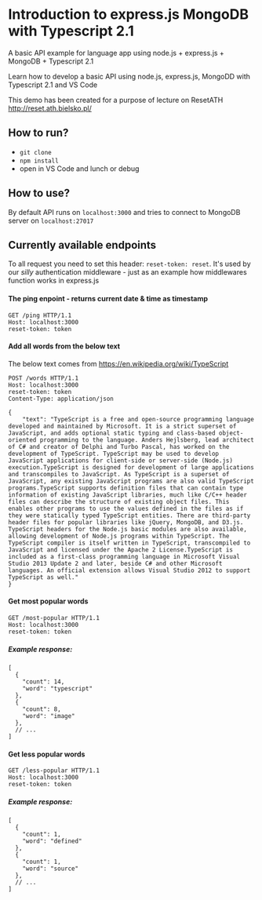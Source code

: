 # Introduction to express.js MongoDB with Typescript 2.1
A basic API example for language app using node.js + express.js + MongoDB + Typescript 2.1

Learn how to develop a basic API using node.js, express.js, MongoDD with Typescript 2.1 and VS Code

This demo has been created for a purpose of lecture on ResetATH http://reset.ath.bielsko.pl/

## How to run? 
* `git clone`
* `npm install`
* open in VS Code and lunch or debug 

## How to use? 

By default API runs on `localhost:3000` and tries to connect to MongoDB server on `localhost:27017`

## Currently available endpoints

To all request you need to set this header: `reset-token: reset`. It's used by our *silly* authentication middleware - just as an example how middlewares function works in express.js

#### The ping enpoint - returns current date & time as timestamp
```
GET /ping HTTP/1.1
Host: localhost:3000
reset-token: token
```
#### Add all words from the below text
The below text comes from https://en.wikipedia.org/wiki/TypeScript

```
POST /words HTTP/1.1
Host: localhost:3000
reset-token: token
Content-Type: application/json

{
    "text": "TypeScript is a free and open-source programming language developed and maintained by Microsoft. It is a strict superset of JavaScript, and adds optional static typing and class-based object-oriented programming to the language. Anders Hejlsberg, lead architect of C# and creator of Delphi and Turbo Pascal, has worked on the development of TypeScript. TypeScript may be used to develop JavaScript applications for client-side or server-side (Node.js) execution.TypeScript is designed for development of large applications and transcompiles to JavaScript. As TypeScript is a superset of JavaScript, any existing JavaScript programs are also valid TypeScript programs.TypeScript supports definition files that can contain type information of existing JavaScript libraries, much like C/C++ header files can describe the structure of existing object files. This enables other programs to use the values defined in the files as if they were statically typed TypeScript entities. There are third-party header files for popular libraries like jQuery, MongoDB, and D3.js. TypeScript headers for the Node.js basic modules are also available, allowing development of Node.js programs within TypeScript. The TypeScript compiler is itself written in TypeScript, transcompiled to JavaScript and licensed under the Apache 2 License.TypeScript is included as a first-class programming language in Microsoft Visual Studio 2013 Update 2 and later, beside C# and other Microsoft languages. An official extension allows Visual Studio 2012 to support TypeScript as well."
}
```

#### Get most popular words

```
GET /most-popular HTTP/1.1
Host: localhost:3000
reset-token: token
```
##### Example response: 
```
[
  {
    "count": 14,
    "word": "typescript"
  },
  {
    "count": 8,
    "word": "image"
  },
  // ...
]
```

#### Get less popular words

```
GET /less-popular HTTP/1.1
Host: localhost:3000
reset-token: token
```
##### Example response: 
```
[
  {
    "count": 1,
    "word": "defined"
  },
  {
    "count": 1,
    "word": "source"
  },
  // ...
]
```
